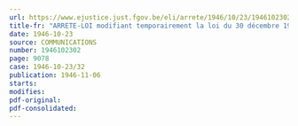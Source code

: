 ```yaml
---
url: https://www.ejustice.just.fgov.be/eli/arrete/1946/10/23/1946102302/justel
title-fr: "ARRETE-LOI modifiant temporairement la loi du 30 décembre 1929 sur la réparation des accidents survenus aux gens de mer"
date: 1946-10-23
source: COMMUNICATIONS
number: 1946102302
page: 9078
case: 1946-10-23/32
publication: 1946-11-06
starts:
modifies:
pdf-original:
pdf-consolidated:
---
```


